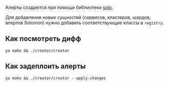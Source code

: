 Алерты создаются при помощи библиотеки [solo](https://a.yandex-team.ru/arc/trunk/arcadia/library/python/monitoring/solo).

Для добавления новых сущностей (сервисов, кластеров, шардов, алертов Solomon) нужно добавить соответствующие классы в `registry`.

## Как посмотреть дифф

`ya make && ./creator/creator`

## Как задеплоить алерты

`ya make && ./creator/creator --apply-changes`
